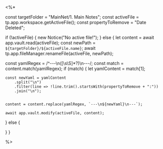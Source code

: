 <%*

const targetFolder = "MainNet/1. Main Notes"; 
const activeFile = tp.app.workspace.getActiveFile();
const propertyToRemove = "Date Deleted";

if (!activeFile) {
    new Notice("No active file!");
} else {
let content = await app.vault.read(activeFile);
  const newPath = `${targetFolder}/${activeFile.name}`;
  await tp.app.fileManager.renameFile(activeFile, newPath);

  const yamlRegex = /^---\n([\s\S]*?)\n---/;
  const match = content.match(yamlRegex);
  if (match) {
    let yamlContent = match[1];

    const newYaml = yamlContent
        .split("\n")
        .filter(line => !line.trim().startsWith(propertyToRemove + ":"))
        .join("\n");


    content = content.replace(yamlRegex, `---\n${newYaml}\n---`);
    
    await app.vault.modify(activeFile, content);
    
  } 
  else {
    
  }
}

%>
